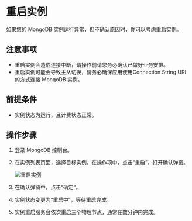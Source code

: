# 重启实例

如果您的 MongoDB 实例运行异常，但不确认原因时，你可以考虑重启实例。

## 注意事项

- 重启实例会造成连接中断，请操作前请您务必确认已做好业务安排。
- 重启实例可能会导致主从切换，请务必确保应用使用Connection String URI的方式连接 MongoDB 实例。

## 前提条件

- 实例状态为运行，且计费状态正常。

## 操作步骤
1. 登录 MongoDB 控制台。
1. 在实例列表页面，选择目标实例，在操作项中，点击“重启”，打开确认弹窗。

   ![重启实例](https://github.com/jdcloudcom/cn/blob/master/image/mongodb/mongo-013.png)
   
1. 在确认弹窗中，点击“确定”。
1. 实例状态变更为“重启中”，等待重启完成。

1. 实例重启服务会依次重启三个物理节点，通常在数分钟内完成。
